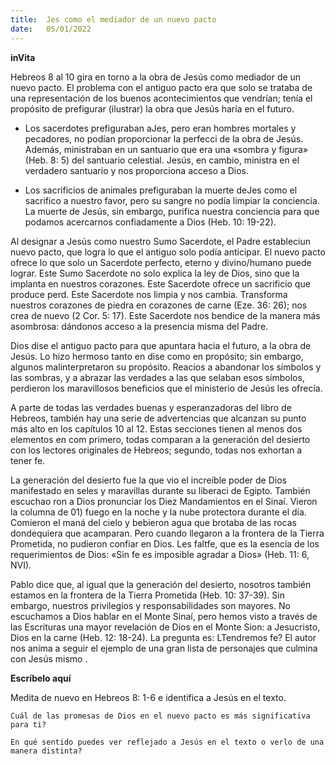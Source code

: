 ```yaml
---
title:  Jes como el mediador de un nuevo pacto
date:   05/01/2022
---
```


**inVita**

Hebreos 8 al 10 gira en torno a la obra de Jesús como mediador de un nuevo pacto. El problema con el antiguo pacto era que solo se trataba de una representación de los buenos acontecimientos que vendrían; tenía el propósito de prefigurar (ilustrar) la obra que Jesús haría en el futuro.

- Los sacerdotes prefiguraban aJes, pero eran hombres mortales y pecadores, no podían proporcionar la perfecci de la obra de Jesús. Además, ministraban en un santuario que era una «sombra y figura» (Heb. 8: 5) del santuario celestial. Jesús, en cambio, ministra en el verdadero santuario y nos proporciona acceso a Dios.

- Los sacrificios de animales prefiguraban la muerte deJes como el sacrifico a nuestro favor, pero su sangre no podía limpiar la conciencia. La muerte de Jesús, sin embargo, purifica nuestra conciencia para que podamos acercarnos confiadamente a Dios (Heb. 10: 19-22).

Al designar a Jesús como nuestro Sumo Sacerdote, el Padre estableciun nuevo pacto, que logra lo que el antiguo solo podía anticipar. El nuevo pacto ofrece lo que solo un Sacerdote perfecto, eterno y divino/humano puede lograr. Este Sumo Sacerdote no solo explica la ley de Dios, sino que la implanta en nuestros corazones. Este Sacerdote ofrece un sacrificio que produce perd. Este Sacerdote nos limpia y nos cambia. Transforma nuestros corazones de piedra en corazones de carne (Eze. 36: 26); nos crea de nuevo (2 Cor. 5: 17). Este Sacerdote nos bendice de la manera más asombrosa: dándonos acceso a la presencia misma del Padre.

Dios dise el antiguo pacto para que apuntara hacia el futuro, a la obra de Jesús. Lo hizo hermoso tanto en dise como en propósito; sin embargo, algunos malinterpretaron su propósito. Reacios a abandonar los símbolos y las sombras, y a abrazar las verdades a las que selaban esos símbolos, perdieron los maravillosos beneficios que el ministerio de Jesús les ofrecía.

A parte de todas las verdades buenas y esperanzadoras del libro de Hebreos, también hay una serie de advertencias que alcanzan su punto más alto en los capítulos 10 al 12. Estas secciones tienen al menos dos elementos en com primero, todas comparan a la generación del desierto con los lectores originales de Hebreos; segundo, todas nos exhortan a tener fe.

La generación del desierto fue la que vio el increíble poder de Dios manifestado en seles y maravillas durante su liberaci de Egipto. También escuchao ron a Dios pronunciar los Diez Mandamientos en el Sinaí. Vieron la columna de 01) fuego en la noche y la nube protectora durante el día. Comieron el maná del cielo y bebieron agua que brotaba de las rocas dondequiera que acamparan. Pero cuando llegaron a la frontera de la Tierra Prometida, no pudieron confiar en Dios. Les faltfe, que es la esencia de los requerimientos de Dios: «Sin fe es imposible agradar a Dios» (Heb. 11: 6, NVI).

Pablo dice que, al igual que la generación del desierto, nosotros también estamos en la frontera de la Tierra Prometida (Heb. 10: 37-39). Sin embargo, nuestros privilegios y responsabilidades son mayores. No escuchamos a Dios hablar en el Monte Sinaí, pero hemos visto a través de las Escrituras una mayor revelación de Dios en el Monte Sion: a Jesucristo, Dios en la carne (Heb. 12: 18-24). La pregunta es: LTendremos fe? El autor nos anima a seguir el ejemplo de una gran lista de personajes que culmina con Jesús mismo .

**Escríbelo aquí**

Medita de nuevo en Hebreos 8: 1-6 e identifica a Jesús en el texto.

`Cuál de las promesas de Dios en el nuevo pacto es más significativa para ti?`

`En qué sentido puedes ver reflejado a Jesús en el texto o verlo de una manera distinta?`
